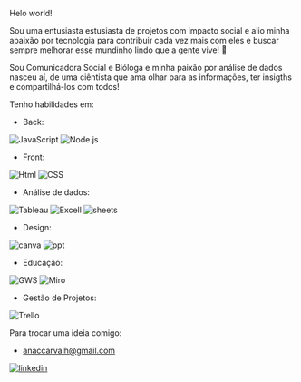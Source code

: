 Helo world!

Sou uma entusiasta estusiasta de projetos com impacto social e alio minha apaixão por tecnologia para contribuir cada vez mais com eles e buscar sempre melhorar esse mundinho lindo que a gente vive! 🥰

Sou Comunicadora Social e Bióloga e minha paixão por análise de dados nasceu aí, de uma ciêntista que ama olhar para as informações, ter insigths e compartilhá-los com todos!

Tenho habilidades em:

- Back:
  
![JavaScript](https://img.shields.io/badge/JavaScript-323330?style=for-the-badge&logo=javascript&logoColor=F7DF1E)
![Node.js](https://img.shields.io/badge/Node%20js-339933?style=for-the-badge&logo=nodedotjs&logoColor=white)


- Front:

![Html](https://img.shields.io/badge/HTML5-E34F26?style=for-the-badge&logo=html5&logoColor=white)
![CSS](https://img.shields.io/badge/CSS3-1572B6?style=for-the-badge&logo=css3&logoColor=white)

- Análise de dados:

![Tableau](https://img.shields.io/badge/Tableau-E97627?style=for-the-badge&logo=Tableau&logoColor=white)
![Excell](https://img.shields.io/badge/Microsoft_Excel-217346?style=for-the-badge&logo=microsoft-excel&logoColor=white)
![sheets](https://img.shields.io/badge/Google%20Sheets-34A853?style=for-the-badge&logo=google-sheets&logoColor=white)

- Design:

![canva](https://img.shields.io/badge/Canva-%2300C4CC.svg?&style=for-the-badge&logo=Canva&logoColor=white)
![ppt](https://img.shields.io/badge/Microsoft_PowerPoint-B7472A?style=for-the-badge&logo=microsoft-powerpoint&logoColor=white)

- Educação:
 
![GWS](https://img.shields.io/badge/Google%20Meet-00897B?style=for-the-badge&logo=google-meet&logoColor=white)
![Miro](https://img.shields.io/badge/Miro-F7C922?style=for-the-badge&logo=Miro&logoColor=050036)


- Gestão de Projetos:

![Trello](https://img.shields.io/badge/Trello-0052CC?style=for-the-badge&logo=trello&logoColor=white)

Para trocar uma ideia comigo:

- anaccarvalh@gmail.com
  
[![linkedin](https://img.shields.io/badge/LinkedIn-0077B5?style=for-the-badge&logo=linkedin&logoColor=white)](https://www.linkedin.com/in/anacamposdecarvalho/)
